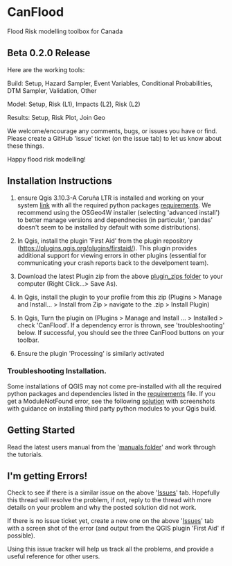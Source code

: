 # CanFlood
Flood Risk modelling toolbox for Canada

## Beta 0.2.0 Release

Here are the working tools:

  Build: Setup, Hazard Sampler, Event Variables, Conditional Probabilities, DTM Sampler, Validation, Other

  Model: Setup, Risk (L1), Impacts (L2), Risk (L2)

  Results: Setup, Risk Plot, Join Geo

We welcome/encourage any comments, bugs, or issues you have or find. Please create a GitHub 'issue' ticket (on the issue tab) to let us know about these things.

Happy flood risk modelling!

## Installation Instructions 

1) ensure Qgis 3.10.3-A Coruña LTR is installed and working on your system [link](https://qgis.org/en/site/forusers/download.html) with all the required python packages [requirements](https://github.com/IBIGroupCanWest/CanFlood/tree/master/requirements). We recommend using the OSGeo4W installer (selecting 'advanced install') to better manage versions and dependnecies (in particular, 'pandas' doesn't seem to be installed by default with some distributions).

2) In Qgis, install the plugin 'First Aid' from the plugin repository (https://plugins.qgis.org/plugins/firstaid/). This plugin provides additional support for viewing errors in other plugins (essential for communicating your crash reports back to the develpoment team).

3) Download the latest Plugin zip from the above [plugin_zips folder](https://github.com/IBIGroupCanWest/CanFlood/tree/master/plugin_zips) to your computer (Right Click...> Save As).

4) In Qgis, install the plugin to your profile from this zip  (Plugins > Manage and Install... > Install from Zip > navigate to the .zip > Install Plugin)

5) In Qgis, Turn the plugin on (Plugins > Manage and Install ... > Installed > check 'CanFlood'. If a dependency error is thrown, see 'troubleshooting' below.  If successful, you should see the three CanFlood buttons on your toolbar.

6) Ensure the plugin 'Processing' is similarly activated

### Troubleshooting Installation.

Some installations of QGIS may not come pre-installed with all the required python packages and dependencies listed in the [requirements](https://github.com/IBIGroupCanWest/CanFlood/tree/master/requirements) file. If you get a ModuleNotFound error, see the following [solution](https://github.com/IBIGroupCanWest/CanFlood/issues/6#issuecomment-592091488) with screenshots with guidance on installing third party python modules to your Qgis  build.


## Getting Started

Read the latest users manual from the  '[manuals folder](https://github.com/IBIGroupCanWest/CanFlood/tree/master/manual)' and work through the tutorials.


## I'm getting Errors!
Check to see if there is a similar issue on the above '[Issues](https://github.com/IBIGroupCanWest/CanFlood/issues)' tab.  Hopefully this thread will resolve the problem, if not, reply to the thread with more details on your problem and why the posted solution did not work.

If there is no issue ticket yet, create a new one on the above '[Issues](https://github.com/IBIGroupCanWest/CanFlood/issues)' tab with a screen shot of the error (and output from the QGIS plugin 'First Aid' if possible). 

Using this issue tracker will help us track all the problems, and provide a useful reference for other users.
